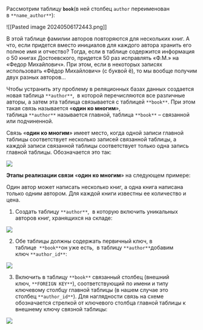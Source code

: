 Рассмотрим таблицу **`book`**(в ней столбец `author` переименован в `**name_author**`):

![[Pasted image 20240506172443.png]]

В этой таблице фамилии авторов повторяются для нескольких книг. А что, если придется вместо инициалов для каждого автора хранить его полное имя и отчество? Тогда, если в таблице содержится информация о 50 книгах Достоевского, придется 50 раз исправлять «Ф.М.» на «Федор Михайлович». При этом, если в некоторых записях использовать «Фёдор Михайлович» (c буквой ё), то мы вообще получим двух разных авторов... 

Чтобы устранить эту проблему в реляционных базах данных создается новая таблица `**author**`,  в которой перечисляются все различные авторы, а затем эта таблица связывается с таблицей `**book**`. При этом такая связь называется «**один ко многим**», таблица `**author**` называется главной, таблица `**book**` – связанной или подчиненной. 

Связь «**один ко многим**» имеет место, когда одной записи главной таблицы соответствует несколько записей связанной таблицы, а каждой записи связанной таблицы соответствует только одна запись главной таблицы. Обозначается это так:

![](https://ucarecdn.com/3a1dee13-b46f-476e-82ee-d3c0a99ef729/)

**Этапы реализации связи** «**один ко многим**» на следующем примере:

Один автор может написать несколько книг, а одна книга написана только одним автором. Для каждой книги известны ее количество и цена.

1. Создать таблицу `**author**`,  в которую включить уникальных авторов книг, хранящихся на складе:

![](https://ucarecdn.com/ebb2959d-32be-4d80-8855-abe8ce6ec4cb/)

2. Обе таблицы должны содержать первичный ключ, в таблице  `**book**`он уже есть,  в таблицу `**author**`добавим ключ `**author_id**`:

![](https://ucarecdn.com/88d82e42-3e5b-4e9a-b8e0-78f27f348b1b/)

3. Включить в таблицу `**book**` связанный столбец (внешний ключ, `**FOREIGN KEY**`), соответствующий по имени и типу ключевому столбцу главной таблицы (в нашем случае это столбец `**author_id**`). Для наглядности связь на схеме обозначается стрелкой от ключевого столбца главной таблицы к внешнему ключу связной таблицы:

![](https://ucarecdn.com/d504072b-bad1-4040-8f49-f5b7102fa1ca/)
